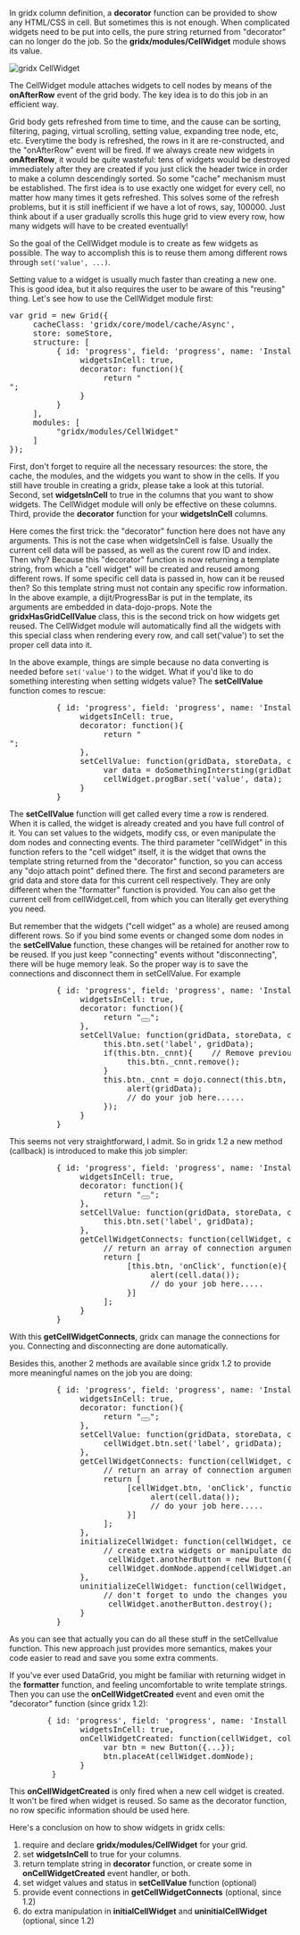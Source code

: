 In gridx column definition, a **decorator** function can be provided to show any HTML/CSS in cell. But sometimes this is not enough. When complicated widgets need to be put into cells, the pure string returned from "decorator" can no longer do the job.  So the **gridx/modules/CellWidget** module shows its value.

![gridx CellWidget](http://oria.github.io/gridx/tutor/image/gridx-12.png)

The CellWidget module attaches widgets to cell nodes by means of the **onAfterRow** event of the grid body. The key idea is to do this job in an efficient way. 

Grid body gets refreshed from time to time, and the cause can be sorting, filtering, paging, virtual scrolling, setting value, expanding tree node, etc, etc. Everytime the body is refreshed, the rows in it are re-constructed, and the "onAfterRow" event will be fired. If we always create new widgets in **onAfterRow**, it would be quite wasteful: tens of widgets would be destroyed immediately after they are created if you just click the header twice in order to make a column descendingly sorted. So some "cache" mechanism must be established. The first idea is to use exactly one widget for every cell, no matter how many times it gets refreshed. This solves some of the refresh problems, but it is still inefficient if we have a lot of rows, say, 100000. Just think about if a user gradually scrolls this huge grid to view every row, how many widgets will have to be created eventually!

So the goal of the CellWidget module is to create as few widgets as possible. The way to accomplish this is to reuse them among different rows through `set('value', ...)`. 

Setting value to a widget is usually much faster than creating a new one. This is good idea, but it also requires the user to be aware of this "reusing" thing. Let's see how to use the CellWidget module first:

<pre>
var grid = new Grid({
     cacheClass: 'gridx/core/model/cache/Async',
     store: someStore,
     structure: [
          { id: 'progress', field: 'progress', name: 'Install Progress',
               widgetsInCell: true,
               decorator: function(){
                    return "<div data-dojo-type='dijit.ProgressBar' data-dojo-props='maximum: 1' " +
                         "class='gridxHasGridCellValue' style='width: 100%;'></div>";
               }
          }
     ],
     modules: [
          "gridx/modules/CellWidget"
     ]
});
</pre>

First, don't forget to require all the necessary resources: the store, the cache, the modules, and the widgets you want to show in the cells. If you still have trouble in creating a gridx, please take a look at this tutorial.
Second, set **widgetsInCell** to true in the columns that you want to show widgets. The CellWidget module will only be effective on these columns.
Third, provide the **decorator** function for your **widgetsInCell** columns.

Here comes the first trick: the "decorator" function here does not have any arguments. This is not the case when widgetsInCell is false. Usually the current cell data will be passed, as well as the curent row ID and index. Then why? Because this "decorator" function is now returning a template string, from which a "cell widget" will be created and reused among different rows. If some specific cell data is passed in, how can it be reused then? So this template string must not contain any specific row information. In the above example, a dijit/ProgressBar is put in the template, its arguments are embedded in data-dojo-props. Note the **gridxHasGridCellValue** class, this is the second trick on how widgets get reused. The CellWidget module will automatically find all the widgets with this special class when rendering every row, and call set('value') to set the proper cell data into it.

In the above example, things are simple because no data converting is needed before `set('value')` to the widget. What if you'd like to do something interesting when setting widgets value? The **setCellValue** function comes to rescue:

<pre>
          { id: 'progress', field: 'progress', name: 'Install Progress',
               widgetsInCell: true,
               decorator: function(){
                    return "<div data-dojo-type='dijit.ProgressBar' data-dojo-props='maximum: 1' " +
                         "data-dojo-attach-point='progBar' style='width: 100%;'></div>";
               },
               setCellValue: function(gridData, storeData, cellWidget){
                    var data = doSomethingIntersting(gridData);
                    cellWidget.progBar.set('value', data);
               }
          }
</pre>

The **setCellValue** function will get called every time a row is rendered. When it is called, the widget is already created and you have full control of it. You can set values to the widgets, modify css, or even manipulate the dom nodes and connecting events. The third parameter "cellWidget" in this function refers to the "cell widget" itself, it is the widget that owns the template string returned from the "decorator" function, so you can access any "dojo attach point" defined there. The first and second parameters are grid data and store data for this current cell respectively. They are only different when the "formatter" function is provided. You can also get the current cell from cellWidget.cell, from which you can literally get everything you need.

But remember that the widgets ("cell widget" as a whole) are reused among different rows. So if you bind some events or changed some dom nodes in the **setCellValue** function, these changes will be retained for another row to be reused. If you just keep "connecting" events without "disconnecting", there will be huge memory leak. So the proper way is to save the connections and disconnect them in setCellValue. For example

<pre>
          { id: 'progress', field: 'progress', name: 'Install Progress',
               widgetsInCell: true,
               decorator: function(){
                    return "<button data-dojo-type='dijit.form.Button' data-dojo-attach-point='btn'></button>";
               },
               setCellValue: function(gridData, storeData, cellWidget){
                    this.btn.set('label', gridData);
                    if(this.btn._cnnt){    // Remove previously connected events to avoid memory leak.
                         this.btn._cnnt.remove();
                    }
                    this.btn._cnnt = dojo.connect(this.btn, 'onClick', function(e){
                         alert(gridData);
                         // do your job here......
                    });
               }
          }
</pre>

This seems not very straightforward, I admit. So in gridx 1.2 a new method (callback) is introduced to make this job simpler:

<pre>
          { id: 'progress', field: 'progress', name: 'Install Progress',
               widgetsInCell: true,
               decorator: function(){
                    return "<button data-dojo-type='dijit.form.Button' data-dojo-attach-point='btn'></button>";
               },
               setCellValue: function(gridData, storeData, cellWidget){
                    this.btn.set('label', gridData);
               },
               getCellWidgetConnects: function(cellWidget, cell){
                    // return an array of connection arguments
                    return [
                         [this.btn, 'onClick', function(e){
                              alert(cell.data());
                              // do your job here.....
                         }]
                    ];
               }
          }
</pre>

With this **getCellWidgetConnects**, gridx can manage the connections for you. Connecting and disconnecting are done automatically.

Besides this, another 2 methods are available since gridx 1.2 to provide more meaningful names on the job you are doing:

<pre>
          { id: 'progress', field: 'progress', name: 'Install Progress',
               widgetsInCell: true,
               decorator: function(){
                    return "<button data-dojo-type='dijit.form.Button' data-dojo-attach-point='btn'></button>";
               },
               setCellValue: function(gridData, storeData, cellWidget){
                    cellWidget.btn.set('label', gridData);
               },
               getCellWidgetConnects: function(cellWidget, cell){
                    // return an array of connection arguments
                    return [
                         [cellWidget.btn, 'onClick', function(e){
                              alert(cell.data());
                              // do your job here.....
                         }]
                    ];
               },
               initializeCellWidget: function(cellWidget, cell){
                    // create extra widgets or manipulate dom nodes that depends on current cell context.
                     cellWidget.anotherButton = new Button({...});
                     cellWidget.domNode.append(cellWidget.anotherButton.domNode);
               },
               uninitializeCellWidget: function(cellWidget, cell){
                    // don't forget to undo the changes you made in initializeCellWidget, so that it can be reused among different rows.
                     cellWidget.anotherButton.destroy();
               }
          }
</pre>

As you can see that actually you can do all these stuff in the setCellvalue function. This new approach just provides more semantics, makes your code easier to read and save you some extra comments.

If you've ever used DataGrid, you might be familiar with returning widget in the **formatter** function, and feeling uncomfortable to write template strings.  Then you can use the **onCellWidgetCreated** event and even omit the "decorator" function (since gridx 1.2):

<pre>
        { id: 'progress', field: 'progress', name: 'Install Progress',
               widgetsInCell: true,
               onCellWidgetCreated: function(cellWidget, column){
                    var btn = new Button({...});
                    btn.placeAt(cellWidget.domNode);
               }
         }
</pre>

This **onCellWidgetCreated** is only fired when a new cell widget is created. It won't be fired when widget is reused. So same as the decorator function, no row specific information should be used here.

Here's a conclusion on how to show widgets in gridx cells:
 1. require and declare **gridx/modules/CellWidget** for your grid.
 2. set **widgetsInCell** to true for your columns.
 3. return template string in **decorator** function, or create some in **onCellWidgetCreated** event handler, or both.
 4. set widget values and status in **setCellValue** function (optional)
 5. provide event connections in **getCellWidgetConnects** (optional, since 1.2)
 6. do extra manipulation in **initialCellWidget** and **uninitialCellWidget** (optional, since 1.2)

